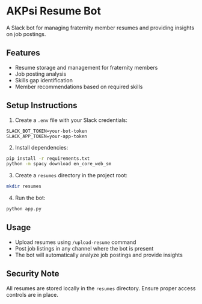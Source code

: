 # AKPsi Resume Bot

A Slack bot for managing fraternity member resumes and providing insights on job postings.

## Features
- Resume storage and management for fraternity members
- Job posting analysis
- Skills gap identification
- Member recommendations based on required skills

## Setup Instructions

1. Create a `.env` file with your Slack credentials:
```
SLACK_BOT_TOKEN=your-bot-token
SLACK_APP_TOKEN=your-app-token
```

2. Install dependencies:
```bash
pip install -r requirements.txt
python -m spacy download en_core_web_sm
```

3. Create a `resumes` directory in the project root:
```bash
mkdir resumes
```

4. Run the bot:
```bash
python app.py
```

## Usage
- Upload resumes using `/upload-resume` command
- Post job listings in any channel where the bot is present
- The bot will automatically analyze job postings and provide insights

## Security Note
All resumes are stored locally in the `resumes` directory. Ensure proper access controls are in place. 